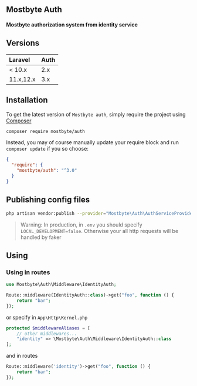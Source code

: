 ## Mostbyte Auth

#### Mostbyte authorization system from identity service

## Versions

| Laravel   | Auth |
|:----------|:-----|
| < 10.x    | 2.x  |
| 11.x,12.x | 3.x  |

## Installation

To get the latest version of `Mostbyte auth`, simply require the project using [Composer](https://getcomposer.org)

```bash
composer require mostbyte/auth
```

Instead, you may of course manually update your require block and run `composer update` if you so choose:

```json
{
  "require": {
    "mostbyte/auth": "^3.0"
  }
}
```

## Publishing config files

```bash
php artisan vendor:publish --provider="Mostbyte\Auth\AuthServiceProvider"
```

> Warning: In production, in `.env` you should specify `LOCAL_DEVELOPMENT=false`. Otherwise your all
> http requests will be handled by faker

## Using

### Using in routes

```php
use Mostbyte\Auth\Middleware\IdentityAuth;

Route::middleware(IdentityAuth::class)->get("foo", function () {
    return "bar";
});
```

or specify in `App\Http\Kernel.php`

```php
protected $middlewareAliases = [
    // other middlewares...
    "identity" => \Mostbyte\Auth\Middleware\IdentityAuth::class
];
```

and in routes

```php
Route::middleware('identity')->get("foo", function () {
    return "bar";
});
```
